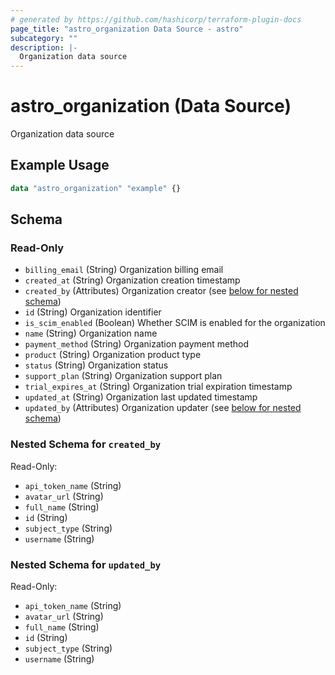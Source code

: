 ```yaml
---
# generated by https://github.com/hashicorp/terraform-plugin-docs
page_title: "astro_organization Data Source - astro"
subcategory: ""
description: |-
  Organization data source
---
```


# astro_organization (Data Source)

Organization data source

## Example Usage

```terraform
data "astro_organization" "example" {}
```

<!-- schema generated by tfplugindocs -->
## Schema

### Read-Only

- `billing_email` (String) Organization billing email
- `created_at` (String) Organization creation timestamp
- `created_by` (Attributes) Organization creator (see [below for nested schema](#nestedatt--created_by))
- `id` (String) Organization identifier
- `is_scim_enabled` (Boolean) Whether SCIM is enabled for the organization
- `name` (String) Organization name
- `payment_method` (String) Organization payment method
- `product` (String) Organization product type
- `status` (String) Organization status
- `support_plan` (String) Organization support plan
- `trial_expires_at` (String) Organization trial expiration timestamp
- `updated_at` (String) Organization last updated timestamp
- `updated_by` (Attributes) Organization updater (see [below for nested schema](#nestedatt--updated_by))

<a id="nestedatt--created_by"></a>
### Nested Schema for `created_by`

Read-Only:

- `api_token_name` (String)
- `avatar_url` (String)
- `full_name` (String)
- `id` (String)
- `subject_type` (String)
- `username` (String)


<a id="nestedatt--updated_by"></a>
### Nested Schema for `updated_by`

Read-Only:

- `api_token_name` (String)
- `avatar_url` (String)
- `full_name` (String)
- `id` (String)
- `subject_type` (String)
- `username` (String)
